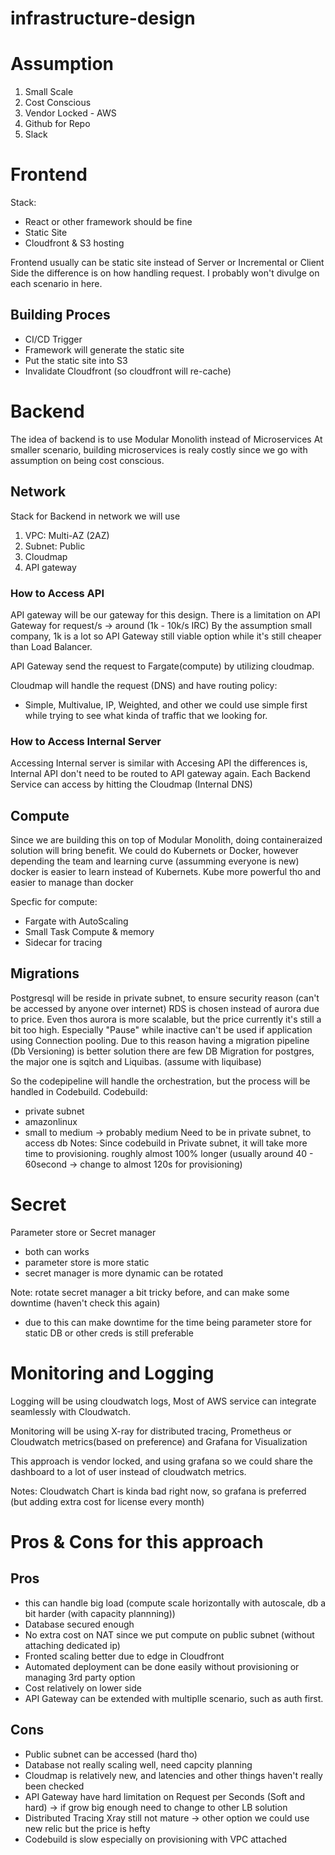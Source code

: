 # infrastructure-design

# Assumption
1. Small Scale
2. Cost Conscious
3. Vendor Locked - AWS
4. Github for Repo 
5. Slack 

# Frontend
Stack: 
- React or other framework should be fine
- Static Site 
- Cloudfront & S3 hosting

Frontend usually can be static site instead of Server or Incremental or Client Side
the difference is on how handling request. I probably won't divulge on each scenario in here. 

## Building Proces
- CI/CD Trigger
- Framework will generate the static site 
- Put the static site into S3 
- Invalidate Cloudfront (so cloudfront will re-cache)

# Backend
The idea of backend is to use Modular Monolith instead of Microservices
At smaller scenario, building microservices is realy costly
since we go with assumption on being cost conscious. 

## Network
Stack for Backend in network we will use
1. VPC: Multi-AZ (2AZ)
2. Subnet: Public
3. Cloudmap
4.  API gateway 
### How to Access API 
API gateway will be our gateway for this design. 
There is a limitation on API Gateway for request/s -> around (1k - 10k/s IRC)
By the assumption small company, 1k is a lot so API Gateway still viable option while it's still cheaper than Load Balancer. 

API Gateway send the request to Fargate(compute) by utilizing cloudmap. 

Cloudmap will handle the request (DNS) and have routing policy: 
- Simple, Multivalue, IP, Weighted, and other
we could use simple first while trying to see what kinda of traffic that we looking for. 

### How to Access Internal Server
Accessing Internal server is similar with Accesing API the differences is, Internal API don't need to be routed to API gateway again. Each Backend Service can access by hitting the Cloudmap (Internal DNS)

## Compute
Since we are building this on top of Modular Monolith, doing containeraized solution will bring benefit. We could do Kubernets or Docker, however depending the team and learning curve (assumming everyone is new) docker is easier to learn instead of Kubernets. 
Kube more powerful tho and easier to manage than docker

Specfic for compute: 
- Fargate with AutoScaling
- Small Task Compute & memory 
- Sidecar for tracing 

## Migrations
Postgresql will be reside in private subnet, to ensure security reason (can't be accessed by anyone over internet)
RDS is chosen instead of aurora due to price. Even thos aurora is more scalable, but the price currently it's still a bit too high. 
Especially "Pause" while inactive can't be used if application using Connection pooling. 
Due to this reason having a migration pipeline (Db Versioning) is better solution
there are few DB Migration for postgres, the major one is sqitch and Liquibas. (assume with liquibase) 

So the codepipeline will handle the orchestration, but the process will be handled in Codebuild. 
Codebuild: 
- private subnet
- amazonlinux
- small to medium -> probably medium 
Need to be in private subnet, to access db
Notes: Since codebuild in Private subnet, it will take more time to provisioning. roughly almost 100% longer (usually around 40 - 60second -> change to almost 120s for provisioning)


# Secret
Parameter store or Secret manager
- both can works
- parameter store is more static
- secret manager is more dynamic can be rotated

Note: rotate secret manager a bit tricky before, and can make some downtime (haven't check this again)
- due to this can make downtime for the time being parameter store for static DB or other creds is still preferable

# Monitoring and Logging
Logging will be using cloudwatch logs, Most of AWS service can integrate seamlessly with Cloudwatch.

Monitoring will be using X-ray for distributed tracing, Prometheus or Cloudwatch metrics(based on preference) and Grafana for Visualization 

This approach is vendor locked, and using grafana so we could share the dashboard to a lot of user instead of cloudwatch metrics. 

Notes: Cloudwatch Chart is kinda bad right now, so grafana is preferred (but adding extra cost for license every month)


# Pros & Cons for this approach
## Pros
- this can handle big load (compute scale horizontally with autoscale, db a bit harder (with capacity plannning))
- Database secured enough
- No extra cost on NAT since we put compute on public subnet (without attaching dedicated ip) 
- Fronted scaling better due to edge in Cloudfront
- Automated deployment can be done easily without provisioning or managing 3rd party option
- Cost relatively on lower side
- API Gateway can be extended with multiplle scenario, such as auth first. 

## Cons
- Public subnet can be accessed (hard tho) 
- Database not really scaling well, need capcity planning 
- Cloudmap is relatively new, and latencies and other things haven't really been checked
- API Gateway have hard limitation on Request per Seconds (Soft and hard) -> if grow big enough need to change to other LB solution
- Distributed Tracing Xray still not mature -> other option we could use new relic but the price is hefty
- Codebuild is slow especially on provisioning with VPC attached
